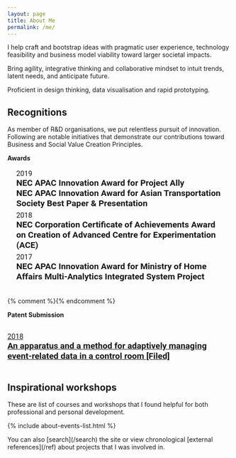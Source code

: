 ```yaml
---
layout: page
title: About Me
permalink: /me/
---
```

<!-- <h2 class='sublead'> Social Value Design Practitioner </h2> -->

I help craft and bootstrap ideas with pragmatic user experience, technology feasibility and business model viability toward larger societal impacts. 

Bring agility, integrative thinking and collaborative mindset to intuit trends, latent needs, and anticipate future.

Proficient in design thinking, data visualisation and rapid prototyping.

## Recognitions
As member of R&D organisations, we put relentless pursuit of innovation. Following are notable initiatives that demonstrate our contributions toward Business and Social Value Creation Principles. 

<!-- - FY2019 : **NEC APAC Innovation Award for Project ALLY**
- 1H FY2019 : **NEC APAC Innovation Award for Asian Transportation Society (Best Paper and Presentation Award)**
- 1H FY2018 : **NEC Corporation Certificate of Achievements Award on Creation of Advanced Centre for Experimentation (ACE)**
- 2H FY2017 : **NEC APAC Innovation Award for  Ministry of Home Affairs Multi-Analytics Integrated System Project** -->

**Awards**
<div class="project__container" style="margin-bottom:2rem">
    <div class="project__list">
       <div class="project__item">
          <div class="project__date"><time datetime="">2019</time></div>
          <div class="project__title">NEC APAC Innovation Award for Project Ally</div>
          <div class="project__title">NEC APAC Innovation Award for Asian Transportation Society Best Paper & Presentation</div>
       </div>
      <div class="project__item">
          <div class="project__date"><time datetime="">2018</time></div>
          <div class="project__title">NEC Corporation Certificate of Achievements Award on Creation of Advanced Centre for Experimentation (ACE)</div>
       </div>
       <div class="project__item">
          <div class="project__date"><time datetime="">2017</time></div>
          <div class="project__title">NEC APAC Innovation Award for Ministry of Home Affairs Multi-Analytics Integrated System Project</div>
       </div>
     </div>
</div>
{% comment %}{% endcomment %}

**Patent Submission**
<div class="project__container">
    <div class="project__list">
       <a class="project__item" href="https://patents.google.com/patent/WO2020049981A1/">
          <div class="project__date"><time datetime="">2018 </time></div>
          <div class="project__title">An apparatus and a method for adaptively managing event-related data in a control room  [Filed] </div>
       </a>
    </div>
</div>


## Inspirational workshops

These are list of courses and workshops that I found helpful for both professional and personal development.

{% include about-events-list.html %}

<div class="custom-divider"></div>
You can also [search](/search) the site or view chronological [external references](/ref) about projects that I was involved in.

<style>
.project__item {
   padding: 3px 20px;
}
.project__item .project__title, .project__item .project__date{
   font-size:1.2rem;
   margin:0;
   font-family:"Roboto", sans-serif;
}
.project__item .project__title{
   font-weight:600
}
.project__item .project__date{
   font-size:1rem;
}
</style>